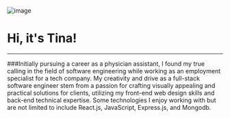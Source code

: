 ![image](https://i.imgur.com/EesbsJN.jpg)
# Hi, it's Tina!
***
###Initially pursuing a career as a physician assistant, I found my true calling in the field of software engineering while working as an employment specialist for a tech company. My creativity and drive as a full-stack software engineer stem from a passion for crafting visually appealing and practical solutions for clients, utilizing my front-end web design skills and back-end technical expertise. Some technologies I enjoy working with but are not limited to include React.js, JavaScript, Express.js, and Mongodb. 


